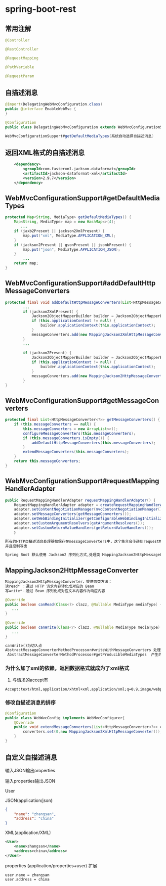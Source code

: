 # spring-boot-rest


## 常用注解


```java
@Controller

@RestController

@RequestMapping

@PathVariable

@RequestParam
```

## 自描述消息

```java
@Import(DelegatingWebMvcConfiguration.class)
public @interface EnableWebMvc {
}
```

```java
@Configuration
public class DelegatingWebMvcConfiguration extends WebMvcConfigurationSupport {}
```

```java
WebMvcConfigurationSupport#getDefaultMediaTypes(系统自动选择自描述消息)
```

## 返回XML格式的自描述消息

```xml
	<dependency>
		<groupId>com.fasterxml.jackson.dataformat</groupId>
		<artifactId>jackson-dataformat-xml</artifactId>
		<version>2.9.7</version>
	</dependency>
```


## WebMvcConfigurationSupport#getDefaultMediaTypes

```java
protected Map<String, MediaType> getDefaultMediaTypes() {
	Map<String, MediaType> map = new HashMap<>(4);
       ...
	if (jaxb2Present || jackson2XmlPresent) {
		map.put("xml", MediaType.APPLICATION_XML);
	}
	if (jackson2Present || gsonPresent || jsonbPresent) {
		map.put("json", MediaType.APPLICATION_JSON);
	}
        ...
	return map;
}
```

## WebMvcConfigurationSupport#addDefaultHttpMessageConverters

```java
protected final void addDefaultHttpMessageConverters(List<HttpMessageConverter<?>> messageConverters) {
  		...
  		if (jackson2XmlPresent) {
  			Jackson2ObjectMapperBuilder builder = Jackson2ObjectMapperBuilder.xml();
  			if (this.applicationContext != null) {
  				builder.applicationContext(this.applicationContext);
  			}
  			messageConverters.add(new MappingJackson2XmlHttpMessageConverter(builder.build()));
  		}
  		...
  		
		if (jackson2Present) {
			Jackson2ObjectMapperBuilder builder = Jackson2ObjectMapperBuilder.json();
			if (this.applicationContext != null) {
				builder.applicationContext(this.applicationContext);
			}
			messageConverters.add(new MappingJackson2HttpMessageConverter(builder.build()));
		}
}
```


## WebMvcConfigurationSupport#getMessageConverters

```java
protected final List<HttpMessageConverter<?>> getMessageConverters() {
    if (this.messageConverters == null) {
        this.messageConverters = new ArrayList<>();
        configureMessageConverters(this.messageConverters);
        if (this.messageConverters.isEmpty()) {
            addDefaultHttpMessageConverters(this.messageConverters);
        }
        extendMessageConverters(this.messageConverters);
    }
    return this.messageConverters;
}
```

## WebMvcConfigurationSupport#requestMappingHandlerAdapter

```java
public RequestMappingHandlerAdapter requestMappingHandlerAdapter() {
    RequestMappingHandlerAdapter adapter = createRequestMappingHandlerAdapter();
    adapter.setContentNegotiationManager(mvcContentNegotiationManager());
    adapter.setMessageConverters(getMessageConverters());
    adapter.setWebBindingInitializer(getConfigurableWebBindingInitializer());
    adapter.setCustomArgumentResolvers(getArgumentResolvers());
    adapter.setCustomReturnValueHandlers(getReturnValueHandlers());
    ｝

```


```html
所有的HTTP自描述消息处理器都保存在messageConverters中，这个集合会传递到requestMappingHandlerAdapter中
并且控制写出
```

```html
Spring Boot 默认使用 Jackson2 序列化方式,处理类 MappingJackson2HttpMessageConverter
```

## MappingJackson2HttpMessageConverter
```html
MappingJackson2HttpMessageConverter，提供两类方法：
读read* ：通过 HTTP 请求内容转化成对应的 Bean
写write*：通过 Bean 序列化成对应文本内容作为响应内容
```
```java
@Override
public boolean canRead(Class<?> clazz, @Nullable MediaType mediaType) {
   ...
}
	
@Override
public boolean canWrite(Class<?> clazz, @Nullable MediaType mediaType) {
   ...
}
```
```html
canWrite()为切入点
AbstractMessageConverterMethodProcessor#writeWithMessageConverters 处理匹配的类型
 AbstractMessageConverterMethodProcessor#getProducibleMediaTypes  产生的类型
```


### 为什么加了xml的依赖，返回数据格式就成为了xml格式

1. 与请求的accept有

```http
Accept:text/html,application/xhtml+xml,application/xml;q=0.9,image/webp,image/apng,/;q=0.8
```

### 修改自描述消息的排序

```java
@Configuration
public class WebWvcConfig implements WebMvcConfigurer{
    @Override
    public void extendMessageConverters(List<HttpMessageConverter<?>> converters) {
        converters.set(0,new MappingJackson2XmlHttpMessageConverter());
    }
}

```


## 自定义自描述消息

输入JSON输出properties

输入properties输出JSON

User

JSON(application/json)
```json
{
    "name": "zhangsan",
    "address": "china"
}
```

XML(application/XML)
```xml
<User>
    <name>zhangsan</name>
    <address>china</address>
</User>
```

properties (application/properties+user)
扩展
```properties
user.name = zhangsan
user.address = china
```

